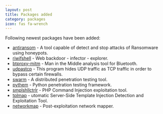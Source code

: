 ```yaml
---
layout: post
title: Packages added
category: packages
icon: fas fa-wrench
---
```


Following newest packages have been added:

* [antiransom](http://www.security-projects.com/?Anti_Ransom___Download) - A tool capable of detect and stop attacks of Ransomware using honeypots.
* [riwifshell](https://github.com/graniet/riwifshell) - Web backdoor - infector - explorer.
* [btproxy-mitm](https://github.com/conorpp/btproxy) - Man in the Middle analysis tool for Bluetooth.
* [udpastcp](https://github.com/Hello71/udpastcp) - This program hides UDP traffic as TCP traffic in order to bypass certain firewalls.
* [swarm](https://github.com/Arvin-X/swarm) - A distributed penetration testing tool.
* [pythem](https://github.com/m4n3dw0lf/PytheM) - Python penetration testing framework.
* [smplshllctrlr](https://github.com/z0noxz/smplshllctrlr) - PHP Command Injection exploitation tool.
* [tplmap](https://github.com/epinna/tplmap) - utomatic Server-Side Template Injection Detection and Exploitation Tool.
* [networkmap](https://github.com/lorenzog/NetworkMap) - Post-exploitation network mapper.